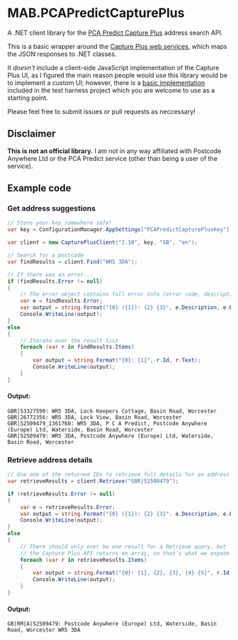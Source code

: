 # MAB.PCAPredictCapturePlus
A .NET client library for the [PCA Predict Capture Plus][1] address search API.

This is a basic wrapper around the [Capture Plus web services][2], which maps the JSON responses to .NET classes. 

It *doesn't* include a client-side JavaScript implementation of the Capture Plus UI, as I figured the main reason people would use this library would be to implement a custom UI; however, there is a [basic implementation][3]  included in the test harness project which you are welcome to use as a starting point.

Please feel free to submit issues or pull requests as neccessary!

## Disclaimer

**This is not an official library.** I am not in any way affiliated with Postcode Anywhere Ltd or the PCA Predict service (other than being a user of the service).

## Example code

### Get address suggestions
```cs
// Store your key somewhere safe!
var key = ConfigurationManager.AppSettings["PCAPredictCapturePlusKey"];

var client = new CapturePlusClient("2.10", key, "GB", "en");

// Search for a postcode
var findResults = client.Find("WR5 3DA");

// If there was an error...
if (findResults.Error != null)
{
    // The error object contains full error info (error code, description, cause and resolution)
    var e = findResults.Error;
    var output = string.Format("{0} ({1}): {2} {3}", e.Description, e.Error, e.Cause, e.Resolution);
    Console.WriteLine(output);
}
else
{
    // Iterate over the result list
    foreach (var r in findResults.Items)
    {
        var output = string.Format("{0}: {1}", r.Id, r.Text);
        Console.WriteLine(output);
    }
}
```
#### Output:

    GBR|53327590: WR5 3DA, Lock Keepers Cottage, Basin Road, Worcester 
    GBR|26772356: WR5 3DA, Lock View, Basin Road, Worcester 
    GBR|52509479_1361760: WR5 3DA, P C A Predict, Postcode Anywhere (Europe) Ltd, Waterside, Basin Road, Worcester 
    GBR|52509479: WR5 3DA, Postcode Anywhere (Europe) Ltd, Waterside, Basin Road, Worcester 
    
### Retrieve address details
```cs
// Use one of the returned IDs to retrieve full details for an address
var retrieveResults = client.Retrieve("GBR|52509479");

if (retrieveResults.Error != null)
{
    var e = retrieveResults.Error;
    var output = string.Format("{0} ({1}): {2} {3}", e.Description, e.Error, e.Cause, e.Resolution);
    Console.WriteLine(output);
}
else
{
    // There should only ever be one result for a Retrieve query, but 
    // the Capture Plus API returns an array, so that's what we expose...
    foreach (var r in retrieveResults.Items)
    {
        var output = string.Format("{0}: {1}, {2}, {3}, {4} {5}", r.Id, r.Company, r.Line1, r.Line2, r.City, r.PostalCode);
        Console.WriteLine(output);
    }
}
```
#### Output:
    
    GB|RM|A|52509479: Postcode Anywhere (Europe) Ltd, Waterside, Basin Road, Worcester WR5 3DA

[1]: http://www.pcapredict.com/en-gb/address-capture-software/
[2]: http://www.pcapredict.com/Support/WebService/ServicesList/CapturePlus
[3]: https://github.com/markashleybell/MAB.PCAPredictCapturePlus/blob/master/MAB.PCAPredictCapturePlus.TestHarness/Scripts/main.js
